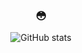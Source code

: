 ### <center>😳</center>


<div align="center">
  
![GitHub stats](https://github-readme-stats.vercel.app/api?username=paramudya&count_private=true&show_icons=true&title_color=#2596be&bg_color=0d1117&icon_color=#2596be&border_color=0d1117&text_color=0d1117&hide_title=true)
  
</div>
